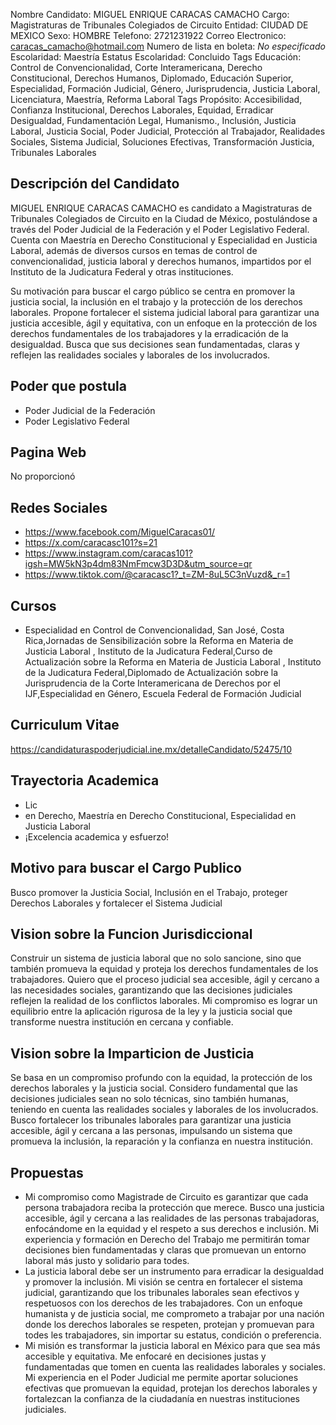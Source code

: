 Nombre Candidato: MIGUEL ENRIQUE CARACAS CAMACHO
Cargo: Magistraturas de Tribunales Colegiados de Circuito
Entidad: CIUDAD DE MEXICO
Sexo: HOMBRE
Telefono: 2721231922
Correo Electronico: caracas_camacho@hotmail.com
Numero de lista en boleta: *No especificado*
Escolaridad: Maestría
Estatus Escolaridad: Concluido
Tags Educación: Control de Convencionalidad, Corte Interamericana, Derecho Constitucional, Derechos Humanos, Diplomado, Educación Superior, Especialidad, Formación Judicial, Género, Jurisprudencia, Justicia Laboral, Licenciatura, Maestría, Reforma Laboral
Tags Propósito: Accesibilidad, Confianza Institucional, Derechos Laborales, Equidad, Erradicar Desigualdad, Fundamentación Legal, Humanismo., Inclusión, Justicia Laboral, Justicia Social, Poder Judicial, Protección al Trabajador, Realidades Sociales, Sistema Judicial, Soluciones Efectivas, Transformación Justicia, Tribunales Laborales


## Descripción del Candidato 

MIGUEL ENRIQUE CARACAS CAMACHO es candidato a Magistraturas de Tribunales Colegiados de Circuito en la Ciudad de México, postulándose a través del Poder Judicial de la Federación y el Poder Legislativo Federal. Cuenta con Maestría en Derecho Constitucional y Especialidad en Justicia Laboral, además de diversos cursos en temas de control de convencionalidad, justicia laboral y derechos humanos, impartidos por el Instituto de la Judicatura Federal y otras instituciones.

Su motivación para buscar el cargo público se centra en promover la justicia social, la inclusión en el trabajo y la protección de los derechos laborales.  Propone fortalecer el sistema judicial laboral para garantizar una justicia accesible, ágil y equitativa, con un enfoque en la protección de los derechos fundamentales de los trabajadores y la erradicación de la desigualdad.  Busca que sus decisiones sean fundamentadas, claras y reflejen las realidades sociales y laborales de los involucrados.


## Poder que postula

- Poder Judicial de la Federación
- Poder Legislativo Federal


## Pagina Web

No proporcionó


## Redes Sociales

- https://www.facebook.com/MiguelCaracas01/
- https://x.com/caracasc101?s=21
- https://www.instagram.com/caracas101?igsh=MW5kN3p4dm83NmFmcw3D3D&utm_source=qr
- https://www.tiktok.com/@caracasc1?_t=ZM-8uL5C3nVuzd&_r=1


## Cursos

- Especialidad en Control de Convencionalidad, San José, Costa Rica,Jornadas de Sensibilización sobre la Reforma en Materia de Justicia Laboral , Instituto de la Judicatura Federal,Curso de Actualización sobre la Reforma en Materia de Justicia Laboral , Instituto de la Judicatura Federal,Diplomado  de Actualización sobre la Jurisprudencia de la Corte Interamericana de Derechos  por el IJF,Especialidad en Género, Escuela Federal de Formación Judicial


## Curriculum Vitae

https://candidaturaspoderjudicial.ine.mx/detalleCandidato/52475/10


## Trayectoria Academica

- Lic
- en Derecho, Maestría en Derecho Constitucional, Especialidad en Justicia Laboral
- ¡Excelencia academica y esfuerzo!


## Motivo para buscar el Cargo Publico

Busco promover la Justicia Social, Inclusión en el Trabajo, proteger Derechos Laborales y fortalecer el Sistema Judicial


## Vision sobre la Funcion Jurisdiccional

Construir un sistema de justicia laboral que no solo sancione, sino que también promueva la equidad y proteja los derechos fundamentales de los trabajadores. Quiero que el proceso judicial sea accesible, ágil y cercano a las necesidades sociales, garantizando que las decisiones judiciales reflejen la realidad de los conflictos laborales. Mi compromiso es lograr un equilibrio entre la aplicación rigurosa de la ley y la justicia social que transforme nuestra institución en cercana y confiable.


## Vision sobre la Imparticion de Justicia

Se basa en un compromiso profundo con la equidad, la protección de los derechos laborales y la justicia social. Considero fundamental que las decisiones judiciales sean no solo técnicas, sino también humanas, teniendo en cuenta las realidades sociales y laborales de los involucrados. Busco fortalecer los tribunales laborales para garantizar una justicia accesible, ágil y cercana a las personas, impulsando un sistema que promueva la inclusión, la reparación y la confianza en nuestra institución.


## Propuestas

- Mi compromiso como Magistrade de Circuito es garantizar que cada persona trabajadora reciba la protección que merece. Busco una justicia accesible, ágil y cercana a las realidades de las personas trabajadoras, enfocándome en la equidad y el respeto a sus derechos e inclusión. Mi experiencia y formación en Derecho del Trabajo me permitirán tomar decisiones bien fundamentadas y claras que promuevan un entorno laboral más justo y solidario para todes.
- La justicia laboral debe ser un instrumento para erradicar la desigualdad y promover la inclusión. Mi visión se centra en fortalecer el sistema judicial, garantizando que los tribunales laborales sean efectivos y respetuosos con los derechos de les trabajadores. Con un enfoque humanista y de justicia social, me comprometo a trabajar por una nación donde los derechos laborales se respeten, protejan y promuevan para todes les trabajadores, sin importar su estatus, condición o preferencia.
- Mi misión es transformar la justicia laboral en México para que sea más accesible y equitativa. Me enfocaré en decisiones justas y fundamentadas que tomen en cuenta las realidades laborales y sociales. Mi experiencia en el Poder Judicial me permite aportar soluciones efectivas que promuevan la equidad, protejan los derechos laborales y fortalezcan la confianza de la ciudadanía en nuestras instituciones judiciales.

